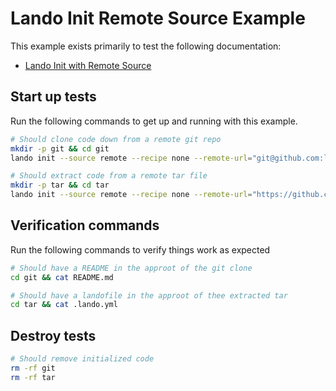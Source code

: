 # Lando Init Remote Source Example

This example exists primarily to test the following documentation:

* [Lando Init with Remote Source](https://docs.lando.dev/cli/init.html#remote-git-repo-or-archive)

## Start up tests

Run the following commands to get up and running with this example.

```bash
# Should clone code down from a remote git repo
mkdir -p git && cd git
lando init --source remote --recipe none --remote-url="git@github.com:lando/lando.git" --yes

# Should extract code from a remote tar file
mkdir -p tar && cd tar
lando init --source remote --recipe none --remote-url="https://github.com/lando/lando/archive/refs/tags/v3.20.2.tar.gz" --remote-options="--strip-components=1" --yes
```

## Verification commands

Run the following commands to verify things work as expected

```bash
# Should have a README in the approot of the git clone
cd git && cat README.md

# Should have a landofile in the approot of thee extracted tar
cd tar && cat .lando.yml
```

## Destroy tests

```bash
# Should remove initialized code
rm -rf git
rm -rf tar
```
